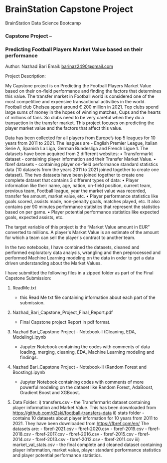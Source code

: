 # BrainStation Capstone Project

BrainStation Data Science Bootcamp

### Capstone Project –
### Predicting Football Players Market Value based on their performance

Author: Nazhad Bari
Email: barinaz2490@gmail.com


Project Description:

My Capstone project is on Predicting the Football Players Market Value based on their on-field performance and finding the factors that determines this value. The transfer market in Football world is considered one of the most competitive and expensive transactional activities in the world. Football club Chelsea spent around € 200 million in 2021. Top clubs spend large sums of money in the hopes of winning matches, Cups and the hearts of millions of fans. So clubs need to be very careful when they do a transaction in the transfer market. This project focuses on predicting the player market value and the factors that affect this value.

Data has been collected for all players from Europe’s top 5 leagues for 10 years from 2011 to 2021. The leagues are - English Premier League, Italian Serie A, Spanish La Liga, German Bundesliga and French Ligue 1. The datasets have been acquired from 2 different websites:
• Transfermarkt dataset - containing player information and their Transfer Market Value.
• fbref datasets - containing player on-field performance standard statistics data (10 datasets from the years 2011 to 2021 joined together to create one dataset).
The two datasets have been joined together to create one complete dataset that contains 3 different types of data:
• Player information like their name, age, nation, on-field position, current team, previous team, Football league, year the market value was recorded, transfer fee amount, market value, etc.
• Player performance statistics like goals scored, assists made, non-penalty goals, matches played, etc. It also contains per 90 minutes performance statistics that represent the statistics based on per game.
• Player potential performance statistics like expected goals, expected assists, etc.

The target variable of this project is the “Market Value amount in EUR” converted to millions. A player's Market Value is an estimate of the amount for which a team can sell the player's contract to another team.

In the two notebooks, I have combined the datasets, cleaned and performed exploratory data analysis, wrangling and then preprocessed and performed Machine Learning modeling on the data in order to get a data driven understanding about the Market Values.



I have submitted the following files in a zipped folder as part of the Final Capstone Submission:

1. ReadMe.txt 
	- this Read Me txt file containing information about each part of the submission.

2. Nazhad_Bari_Capstone_Project_Final_Report.pdf 
	- Final Capstone project Report in pdf format.

3. Nazhad Bari_Capstone Project - Notebook-I (Cleaning, EDA, Modeling).ipynb 
	- Jupyter Notebook containing the codes with comments of data loading, merging, cleaning, EDA, Machine Learning modeling and findings.

4. Nazhad Bari_Capstone Project - Notebook-II (Random Forest and Boosting).ipynb
	- Jupyter Notebook containing codes with comments of more powerful modeling on the dataset like Random Forest, AdaBoost, Gradient Boost and XGBoost.

5. Data Folder:
	i) transfers.csv 
		- the Transfermarkt dataset containing player information and Market Value. This has been downloaded from https://github.com/d2ski/football-transfers-data
	ii) stats folder 
		- contains 10 datasets about player information for 10 years from 2011 to 2021. They have been downloaded from https://fbref.com/en/ 
		The datasets are:
			- fbref-2021.csv
			- fbref-2020.csv
			- fbref-2019.csv
			- fbref-2018.csv
			- fbref-2017.csv
			- fbref-2016.csv
			- fbref-2015.csv
			- fbref-2014.csv
			- fbref-2013.csv
			- fbref-2012.csv
			- fbref-2011.csv
	iii) market_val_stats.csv 
		- the final complete and cleaned dataset containing player information, market value, player standard performance statistics and player potential performance statistics.

